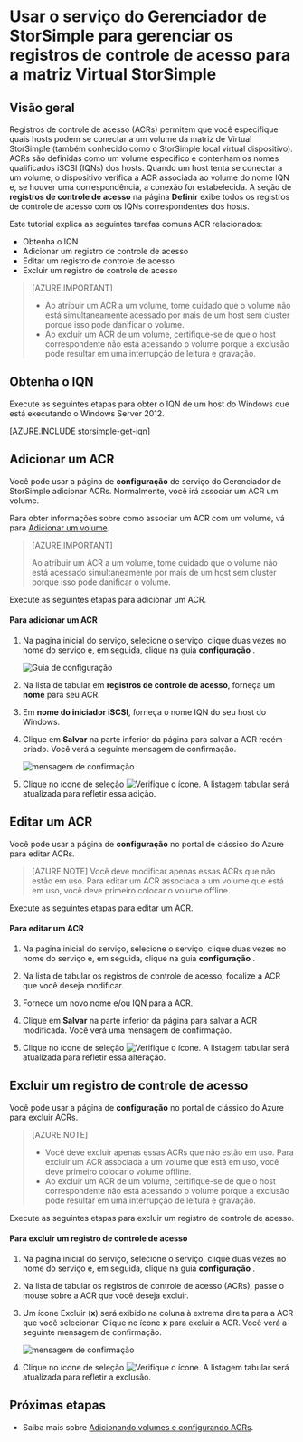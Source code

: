<properties 
   pageTitle="Gerenciar os registros de controle de acesso para a matriz Virtual StorSimple | Microsoft Azure"
   description="Descreve como gerenciar registros de controle de acesso (ACRs) para determinar quais hosts podem se conectar a um volume da matriz Virtual StorSimple."
   services="storsimple"
   documentationCenter=""
   authors="alkohli"
   manager="carmonm"
   editor="" />
<tags 
   ms.service="storsimple"
   ms.devlang="na"
   ms.topic="article"
   ms.tgt_pltfrm="na"
   ms.workload="na"
   ms.date="05/03/2016"
   ms.author="alkohli" />

# <a name="use-the-storsimple-manager-service-to-manage-access-control-records-for-the-storsimple-virtual-array"></a>Usar o serviço do Gerenciador de StorSimple para gerenciar os registros de controle de acesso para a matriz Virtual StorSimple 

## <a name="overview"></a>Visão geral

Registros de controle de acesso (ACRs) permitem que você especifique quais hosts podem se conectar a um volume da matriz de Virtual StorSimple (também conhecido como o StorSimple local virtual dispositivo). ACRs são definidas como um volume específico e contenham os nomes qualificados iSCSI (IQNs) dos hosts. Quando um host tenta se conectar a um volume, o dispositivo verifica a ACR associada ao volume do nome IQN e, se houver uma correspondência, a conexão for estabelecida. A seção de **registros de controle de acesso** na página **Definir** exibe todos os registros de controle de acesso com os IQNs correspondentes dos hosts.

Este tutorial explica as seguintes tarefas comuns ACR relacionados:

- Obtenha o IQN
- Adicionar um registro de controle de acesso 
- Editar um registro de controle de acesso 
- Excluir um registro de controle de acesso 

> [AZURE.IMPORTANT] 
> 
> - Ao atribuir um ACR a um volume, tome cuidado que o volume não está simultaneamente acessado por mais de um host sem cluster porque isso pode danificar o volume. 
> - Ao excluir um ACR de um volume, certifique-se de que o host correspondente não está acessando o volume porque a exclusão pode resultar em uma interrupção de leitura e gravação.

## <a name="get-the-iqn"></a>Obtenha o IQN

Execute as seguintes etapas para obter o IQN de um host do Windows que está executando o Windows Server 2012.

[AZURE.INCLUDE [storsimple-get-iqn](../../includes/storsimple-get-iqn.md)]

## <a name="add-an-acr"></a>Adicionar um ACR

Você pode usar a página de **configuração** de serviço do Gerenciador de StorSimple adicionar ACRs. Normalmente, você irá associar um ACR um volume.

Para obter informações sobre como associar um ACR com um volume, vá para [Adicionar um volume](storsimple-ova-deploy3-iscsi-setup.md#step-3-add-a-volume).

>[AZURE.IMPORTANT] 
> 
>Ao atribuir um ACR a um volume, tome cuidado que o volume não está acessado simultaneamente por mais de um host sem cluster porque isso pode danificar o volume.
 
Execute as seguintes etapas para adicionar um ACR.

#### <a name="to-add-an-acr"></a>Para adicionar um ACR

1. Na página inicial do serviço, selecione o serviço, clique duas vezes no nome do serviço e, em seguida, clique na guia **configuração** .

    ![Guia de configuração](./media/storsimple-ova-manage-acrs/acr1.png)

2. Na lista de tabular em **registros de controle de acesso**, forneça um **nome** para seu ACR.

3. Em **nome do iniciador iSCSI**, forneça o nome IQN do seu host do Windows. 

4. Clique em **Salvar** na parte inferior da página para salvar a ACR recém-criado. Você verá a seguinte mensagem de confirmação.

    ![mensagem de confirmação](./media/storsimple-ova-manage-acrs/acr2.png)

5. Clique no ícone de seleção ![Verifique o ícone](./media/storsimple-ova-manage-acrs/check-icon.png). A listagem tabular será atualizada para refletir essa adição.

## <a name="edit-an-acr"></a>Editar um ACR

Você pode usar a página de **configuração** no portal de clássico do Azure para editar ACRs. 

> [AZURE.NOTE] Você deve modificar apenas essas ACRs que não estão em uso. Para editar um ACR associada a um volume que está em uso, você deve primeiro colocar o volume offline.

Execute as seguintes etapas para editar um ACR.

#### <a name="to-edit-an-acr"></a>Para editar um ACR

1. Na página inicial do serviço, selecione o serviço, clique duas vezes no nome do serviço e, em seguida, clique na guia **configuração** .

2. Na lista de tabular os registros de controle de acesso, focalize a ACR que você deseja modificar.

3. Fornece um novo nome e/ou IQN para a ACR.

4. Clique em **Salvar** na parte inferior da página para salvar a ACR modificada. Você verá uma mensagem de confirmação. 

5. Clique no ícone de seleção ![Verifique o ícone](./media/storsimple-ova-manage-acrs/check-icon.png). A listagem tabular será atualizada para refletir essa alteração.

## <a name="delete-an-access-control-record"></a>Excluir um registro de controle de acesso

Você pode usar a página de **configuração** no portal de clássico do Azure para excluir ACRs. 

> [AZURE.NOTE] 
> 
> - Você deve excluir apenas essas ACRs que não estão em uso. Para excluir um ACR associada a um volume que está em uso, você deve primeiro colocar o volume offline.
> - Ao excluir um ACR de um volume, certifique-se de que o host correspondente não está acessando o volume porque a exclusão pode resultar em uma interrupção de leitura e gravação.

Execute as seguintes etapas para excluir um registro de controle de acesso.

#### <a name="to-delete-an-access-control-record"></a>Para excluir um registro de controle de acesso

1. Na página inicial do serviço, selecione o serviço, clique duas vezes no nome do serviço e, em seguida, clique na guia **configuração** .

2. Na lista de tabular os registros de controle de acesso (ACRs), passe o mouse sobre a ACR que você deseja excluir.

3. Um ícone Excluir (**x**) será exibido na coluna à extrema direita para a ACR que você selecionar. Clique no ícone **x** para excluir a ACR. Você verá a seguinte mensagem de confirmação.

    ![mensagem de confirmação](./media/storsimple-ova-manage-acrs/acr3.png)

5. Clique no ícone de seleção ![Verifique o ícone](./media/storsimple-ova-manage-acrs/check-icon.png). A listagem tabular será atualizada para refletir a exclusão.

## <a name="next-steps"></a>Próximas etapas

- Saiba mais sobre [Adicionando volumes e configurando ACRs](storsimple-ova-deploy3-iscsi-setup.md#step-3-add-a-volume).
